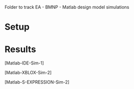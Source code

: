 Folder to track EA - BMNP - Matlab design model simulations

# Setup

# Results

[Matlab-IDE-Sim-1]

[Matlab-XBLOX-Sim-2]

[Matlab-S-EXPRESSION-Sim-2]
